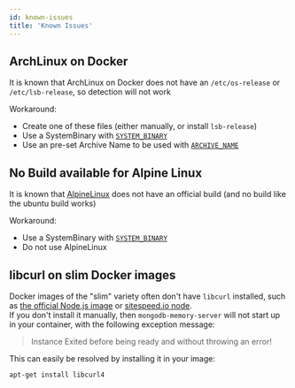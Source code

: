 ```yaml
---
id: known-issues
title: 'Known Issues'
---
```


## ArchLinux on Docker

It is known that ArchLinux on Docker does not have an `/etc/os-release` or `/etc/lsb-release`, so detection will not work

Workaround:

- Create one of these files (either manually, or install `lsb-release`)
- Use a SystemBinary with [`SYSTEM_BINARY`](../api/config-options.md#SYSTEM_BINARY)
- Use an pre-set Archive Name to be used with [`ARCHIVE_NAME`](../api/config-options.md#ARCHIVE_NAME)

## No Build available for Alpine Linux

It is known that [AlpineLinux](./supported-systems.md#Alpine) does not have an official build (and no build like the ubuntu build works)

Workaround:

- Use a SystemBinary with [`SYSTEM_BINARY`](../api/config-options.md#SYSTEM_BINARY)
- Do not use AlpineLinux

## libcurl on slim Docker images

Docker images of the "slim" variety often don't have `libcurl` installed, such as [the official Node.js image](https://hub.docker.com/_/node) or [sitespeed.io node](https://hub.docker.com/r/sitespeedio/node).  
If you don't install it manually, then `mongodb-memory-server` will not start up in your container, with the following exception message:

> Instance Exited before being ready and without throwing an error!

This can easily be resolved by installing it in your image:

```sh
apt-get install libcurl4
```